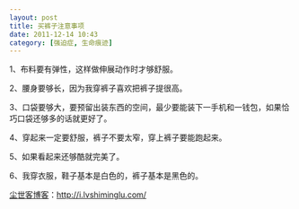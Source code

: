 ```yaml
---
layout: post
title: 买裤子注意事项
date: 2011-12-14 10:43
category: [强迫症, 生命痕迹]
---
```

1、布料要有弹性，这样做伸展动作时才够舒服。

2、腰身要够长，因为我穿裤子喜欢把裤子提很高。

3、口袋要够大，要预留出装东西的空间，最少要能装下一手机和一钱包，如果恰巧口袋还够多的话就更好了。

4、穿起来一定要舒服，裤子不要太窄，穿上裤子要能跑起来。

5、如果看起来还够酷就完美了。

6、我穿衣服，鞋子基本是白色的，裤子基本是黑色的。

<a href="http://i.lvshiminglu.com/">尘世客博客</a>：<a href="http://i.lvshiminglu.com/">http://i.lvshiminglu.com/</a>

